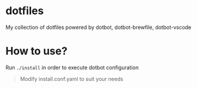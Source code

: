 # dotfiles
My collection of dotfiles powered by dotbot, dotbot-brewfile, dotbot-vscode

# How to use?

Run `./install` in order to execute dotbot configuration

> Modify install.conf.yaml to suit your needs